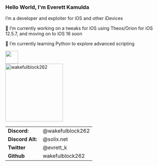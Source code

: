 <link rel="stylesheet" type='text/css' href="https://cdn.jsdelivr.net/gh/devicons/devicon@latest/devicon.min.css" />

### Hello World, I'm Everett Kamulda

I’m a developer and exploiter for iOS and other iDevices

🔭 I’m currently working on a tweaks for iOS using Theos/Orion for iOS 12.5.7, and moving on to iOS 16 soon

🌱 I’m currently learning Python to explore advanced scripting

<tr>
    <td style="font-weight: bold; padding-right: 10px; vertical-align: center; border: none;"></td>
    <td><img height="40" src="https://skillicons.dev/icons?i=swift,c,lua,cpp,cs,net,python,nodejs"/></td>
</tr>

<div align="left">
  <a href="https://github.com/wakefulblock262">
    <img height="180em" src="https://github-readme-stats.vercel.app/api?username=wakefulblock262&show_icons=true&locale=en&layout=compact&theme=dark" alt="wakefulblock262"/>
  </a>
</div>

<table>
    <tr>
        <td style="font-weight: bold; padding-right: 10px; vertical-align: center; border: none;">Discord:</td>
        <td>@wakefulblock262</td>
    </tr>
    <tr>
        <td style="font-weight: bold; padding-right: 10px; vertical-align: center; border: none;">Discord Alt:</td>
        <td>@solix.net</td>
    </tr>
    <tr>
        <td style="font-weight: bold; padding-right: 10px; vertical-align: center; border: none;">Twitter</td>
        <td>@evrett_k</td>
    </tr>
    <tr>
        <td style="font-weight: bold; padding-right: 10px; vertical-align: center; border: none;">Github</td>
        <td>wakefulblock262</td>
    </tr>
</table>
